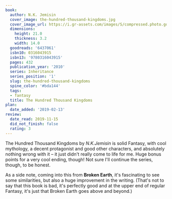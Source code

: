 ```yaml
---
book:
  author: N.K. Jemisin
  cover_image: the-hundred-thousand-kingdoms.jpg
  cover_image_url: https://i.gr-assets.com/images/S/compressed.photo.goodreads.com/books/1303143211l/6437061._SX98_.jpg
  dimensions:
    height: 21.0
    thickness: 3.2
    width: 14.0
  goodreads: '6437061'
  isbn10: 0316043915
  isbn13: '9780316043915'
  pages: 432
  publication_year: '2010'
  series: Inheritance
  series_position: '1'
  slug: the-hundred-thousand-kingdoms
  spine_color: '#bda144'
  tags:
  - fantasy
  title: The Hundred Thousand Kingdoms
plan:
  date_added: '2019-02-13'
review:
  date_read: 2019-11-15
  did_not_finish: false
  rating: 3
---
```


The Hundred Thousand Kingdoms by *N.K.Jemisin* is solid Fantasy, with cool mythology, a decent protagonist and good other characters, and absolutely nothing wrong with it – it just didn't really come to life for me. Huge bonus points for a very cool ending, though! Not sure I'll continue the series, though, to be honest.

As a side note, coming into this from **Broken Earth**, it's fascinating to see some similarities, but also a huge improvement in the writing. (That's not to say that this book is bad, it's perfectly good and at the upper end of regular Fantasy, it's just that Broken Earth goes above and beyond.)
